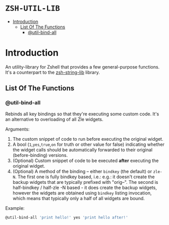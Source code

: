 # `ZSH-UTIL-LIB`

<!-- START doctoc generated TOC please keep comment here to allow auto update -->
<!-- DON'T EDIT THIS SECTION, INSTEAD RE-RUN doctoc TO UPDATE -->

- [Introduction](#introduction)
  - [List Of The Functions](#list-of-the-functions)
    - [@util-bind-all](#util-bind-all)

<!-- END doctoc generated TOC please keep comment here to allow auto update -->

# Introduction

An utility-library for Zshell that provides a few general-purpose functions.
It's a counterpart to the
[zsh-string-lib](https://github.com/z-shell/zsh-string-lib) library.

## List Of The Functions

### @util-bind-all

Rebinds all key bindings so that they're executing some custom code. It's an
alternative to overloading of all Zle widgets.

Arguments:

1. The custom snippet of code to run before executing the original widget.
2. A bool (`1`,`yes`,`true`,`on` for truth or other value for false) indicating
   whether the widget calls should be automatically forwarded to their original
   (before-binding) versions.
3. (Optional) Custom snippet of code to be executed **after** executing the
   original widget.
4. (Optional) A method of the binding – either `bindkey` (the default) or
   `zle-N`. The first one is fully bindkey based, i.e.: e.g.: it doesn't create
   the backup widgets that are typically prefixed with "orig–". The second is
   half-bindkey / half-zle -N based - it does create the backup widgets, however
   the widgets are obtained using `bindkey` listing invocation, which means that
   typically only a half of all widgets are bound.

Example:

```zsh
@util-bind-all 'print hello!' yes 'print hello after!'
```

<!-- vim:set ft=markdown tw=80 fo+=an1 autoindent: -->
